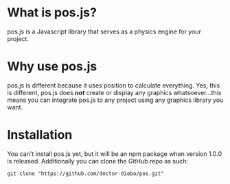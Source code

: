# What is pos.js?

pos.js is a Javascript library that serves as a physics engine for your project.

# Why use pos.js

pos.js is different because it uses position to calculate everything. Yes, this is different, pos.js does **_not_** create or display any graphics whatsoever...this means you can integrate pos.js to any project using any graphics library you want.

# Installation

You can't install pos.js yet, but it will be an npm package when version 1.0.0 is released. Additionally you can clone the GitHub repo as such:

```
git clone "https://github.com/doctor-diebo/pos.git"
```
